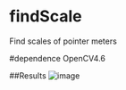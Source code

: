 # findScale
Find scales of pointer meters

#dependence
OpenCV4.6

##Results
![image](https://github.com/xulong666-tech/findScale/assets/75344326/8be97005-1e3d-4db2-9695-de341437dafd)

